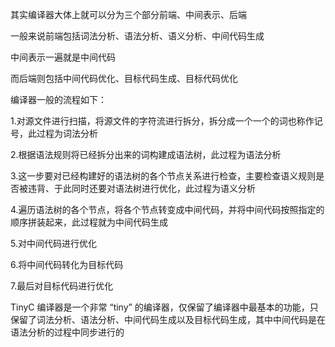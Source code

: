 其实编译器大体上就可以分为三个部分前端、中间表示、后端

一般来说前端包括词法分析、语法分析、语义分析、中间代码生成

中间表示一遍就是中间代码

而后端则包括中间代码优化、目标代码生成、目标代码优化

编译器一般的流程如下：

1.对源文件进行扫描，将源文件的字符流进行拆分，拆分成一个一个的词也称作记号，此过程为词法分析

2.根据语法规则将已经拆分出来的词构建成语法树，此过程为语法分析

3.这一步要对已经构建好的语法树的各个节点关系进行检查，主要检查语义规则是否被违背、于此同时还要对语法树进行优化，此过程为语义分析

4.遍历语法树的各个节点，将各个节点转变成中间代码，并将中间代码按照指定的顺序拼装起来，此过程就为中间代码生成

5.对中间代码进行优化

6.将中间代码转化为目标代码

7.最后对目标代码进行优化

TinyC 编译器是一个非常 “tiny” 的编译器，仅保留了编译器中最基本的功能，只保留了词法分析、语法分析、中间代码生成以及目标代码生成，其中中间代码是在语法分析的过程中同步进行的